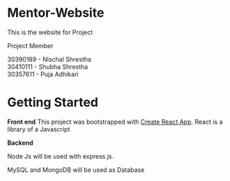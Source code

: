 # Mentor-Website
This is the website for Project

Project Member

30390189 - Nischal Shrestha    
30410111 - Shubha Shrestha  
30357611 - Puja Adhikari   

# Getting Started 

**Front end**
This project was bootstrapped with [Create React App](https://github.com/facebook/create-react-app).
React is a library of a Javascript

**Backend**

Node Js will be used with express js.

MySQL and MongoDB will be used as Database

